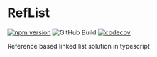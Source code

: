 # RefList

[![npm version](https://badge.fury.io/js/reflist.svg)](https://badge.fury.io/js/reflist)
![GitHub Build](https://github.com/selfstartdev/reflist/actions/workflows/ci-build.yml/badge.svg)
[![codecov](https://codecov.io/gh/selfstartdev/RefList/branch/main/graph/badge.svg?token=7TZ2A2F52Y)](https://codecov.io/gh/selfstartdev/RefList)

Reference based linked list solution in typescript